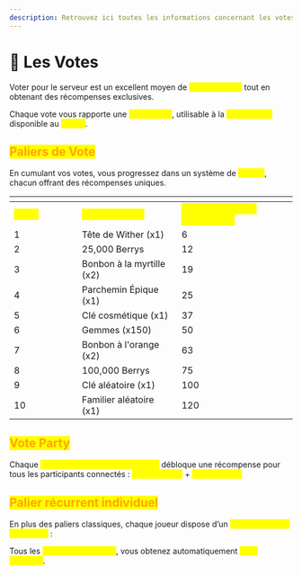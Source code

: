 ```yaml
---
description: Retrouvez ici toutes les informations concernant les votes
---
```


# 📩 Les Votes

Voter pour le serveur est un excellent moyen de <mark style="color:yellow;">**nous soutenir**</mark> tout en obtenant des récompenses exclusives.

Chaque vote vous rapporte une <mark style="color:yellow;">**Clé de vote**</mark>, utilisable à la <mark style="color:yellow;">**Caisse Vote**</mark> disponible au <mark style="color:yellow;">**`/spawn`**</mark>.

## <mark style="color:orange;">Paliers de Vote</mark>

En cumulant vos votes, vous progressez dans un système de <mark style="color:yellow;">**paliers**</mark>, chacun offrant des récompenses uniques.

<table data-header-hidden><thead><tr><th width="105.12109375"></th><th></th><th></th></tr></thead><tbody><tr><td><mark style="color:yellow;"><strong>Palier</strong></mark></td><td><mark style="color:yellow;"><strong>Récompenses</strong></mark></td><td><mark style="color:yellow;"><strong>Nombre de votes nécessaires</strong></mark></td></tr><tr><td>1</td><td>Tête de Wither (x1)</td><td>6</td></tr><tr><td>2</td><td>25,000 Berrys</td><td>12</td></tr><tr><td>3</td><td>Bonbon à la myrtille (x2)</td><td>19</td></tr><tr><td>4</td><td>Parchemin Épique (x1)</td><td>25</td></tr><tr><td>5</td><td>Clé cosmétique (x1)</td><td>37</td></tr><tr><td>6</td><td>Gemmes (x150)</td><td>50</td></tr><tr><td>7</td><td>Bonbon à l'orange (x2)</td><td>63</td></tr><tr><td>8</td><td>100,000 Berrys</td><td>75</td></tr><tr><td>9</td><td>Clé aléatoire (x1)</td><td>100</td></tr><tr><td>10</td><td>Familier aléatoire (x1)</td><td>120</td></tr></tbody></table>

## <mark style="color:orange;">Vote Party</mark>

Chaque <mark style="color:yellow;">**palier communautaire de votes**</mark> débloque une récompense pour tous les participants connectés : <mark style="color:yellow;">**5,000 Berrys**</mark> + <mark style="color:yellow;">**2 Clé de vote**</mark>

## <mark style="color:orange;">Palier récurrent individuel</mark>

En plus des paliers classiques, chaque joueur dispose d’un <mark style="color:yellow;">**palier récurrent personnel**</mark> :

Tous les <mark style="color:yellow;">**600 votes cumulés**</mark>, vous obtenez automatiquement <mark style="color:yellow;">**1 Clé aléatoire**</mark>.
